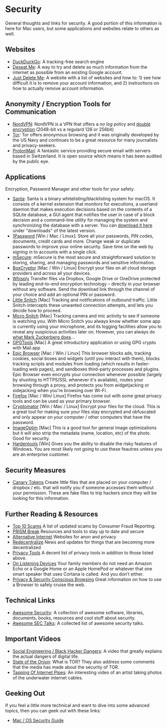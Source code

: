 # Security

General thoughts and links for security.  A good portion of this information is here for Mac users, but some applications and websites relate to others as well.

## Websites

* [DuckDuckGo](http://duckduckgo.com): A tracking-free search engine
* [Deseat Me](https://deseat.me/): A way to try and delete as much information from the internet as possible from an existing Google account.
* [Just Delete Me](http://justdelete.me/): A website with a list of websites and how to: 1) see how difficult it is to remove your account information, and 2) instructions on how to actually remove account information.

## Anonymity / Encryption Tools for Communication

* [NordVPN](http://nordvpn.com/?ref=368132e7): NordVPN is a VPN that offers a _no log_ policy and [double encryption](https://nordvpn.com/features/double-encryption-double-vpn/) (2048-bit vs a regulard 128 or 256bit)
* [Tor](https://www.torproject.org/): Tor offers anonymous browsing and it was originally developed by the US Navy and continues to be a great resource for many journalists and privacy-seekers.
* [ProtonMail](https://protonmail.com/): A fantastic service providing secure email with servers based in Switzerland.  It is open source which means it has been audited by the public eye.

## Applications

Encryption, Password Manager and other tools for your safety.

* [Santa](https://github.com/google/santa): Santa is a binary whitelisting/blacklisting system for macOS. It consists of a kernel extension that monitors for executions, a userland daemon that makes execution decisions based on the contents of a SQLite database, a GUI agent that notifies the user in case of a block decision and a command-line utility for managing the system and synchronizing the database with a server.  You can [download it here](https://github.com/google/santa/releases) under "downloads" of the latest version.
* [1Password](https://agilebits.com/onepassword) [Win / Mac / Linux]: Store all your passwords, PIN codes, documents, credit cards and more. Change weak or duplicate passwords to improve your online security. Save time on the web by signing in to accounts with a single click.
* [mSecure](https://www.msecure.com/): mSecure is the most secure and straightforward solution to storing, sharing, and managing passwords and sensitive information.
* [BoxCryptor](https://www.boxcryptor.com) [Mac / Win / Linux] Encrypt your files on all cloud storage providers and across all your devices.
* [Whisply](https://whisp.ly/) Transfer files via Dropbox, Google Drive or OneDrive protected by leading end-to-end encryption technology – directly in your browser without any software. Send the download link through the channel of your choice and add an optional PIN or password.
* [Little Snitch](https://www.obdev.at/products/littlesnitch/index.html) [Mac] Tracking and notifications of outbound traffic. Little Snitch intercepts these unwanted connection attempts, and lets you decide how to proceed.
* [Micro Snitch](https://www.obdev.at/products/microsnitch/index.html) [Mac] Tracking camera and mic activity to see if someone is watching you. With Micro Snitch you always know whether some app is currently using your microphone, and its logging facilities allow you to reveal any suspicious activities later on.  However, you can always do [what Mark Zuckerberg does](https://www.hackread.com/mark-zuckerbergs-laptop-cam-tape/)...
* [GPGTools](https://gpgtools.org/) [Mac] A great introductory application or using GPG crypto with Mail.app
* [Epic Browser](https://www.epicbrowser.com/) [Mac / Win / Linux] This browser blocks ads, tracking cookies, social boxes and widgets (until you interact with them), blocks tracking scripts and modules from loading (which results in faster-loading web pages), and sandboxes third-party processes and plugins. Epic Browser even encrypts your connection whenever possible (largely by shunting to HTTPS/SSL whenever it's available), routes your browsing through a proxy, and protects you from widgetjacking or sidejacking when you're browsing over Wi-Fi. 
* [Firefox](https://www.mozilla.org/) [Mac / Win/ Linux] Firefox has come out with some great privacy tools and can be used as your primary browser.
* [Cryptomator](https://cryptomator.org/) [Win / Mac / Linux] Encrypt your files for the cloud.  This is a great tool for making sure your files stay encrypted and obfuscated and only appear on your computer / other computers that have the password.
* [ImageOptim](https://imageoptim.com/mac) [Mac] This is a good tool for general image optimizations but it will also strip the metadata (name, location, etc) of the photo.  Good for security.
* [Hardentools](https://github.com/securitywithoutborders/hardentools) [Win] Gives you the ability to disable the risky features of Windows.  You are most likely not going to use these feautres unless you are an enterprise customer.

## Security Measures

* [Canary Tokens](https://www.stationx.net/canarytokens/) Create little files that are placed on your computer / dropbox / etc. that will notify you if someone accesses them without your permission.  These are fake files to trip hackers since they will be looking for this information.

## Further Reading & Resources

* [Top 10 Scams](http://www.consumerfraudreporting.org/current_top_10_scam_list.php) A list of updated scams by Consumer Fraud Reporting.
* [PRISM Break](https://prism-break.org/en/) Resources and tools to stay up to date and secure
* [Alternative Internet](https://redecentralize.github.io/alternative-internet/) Websites for anon and privacy
* [Redecentralize](http://redecentralize.org/) News and updates for things that are becoming more decentralized
* [Privacy Tools](https://privacytoolsio.github.io/privacytools.io/) A decent list of privacy tools in addition to those listed above.
* [On Listening Devices](https://gizmodo.com/dont-buy-anyone-an-echo-1820981732) Your family members do not need an Amazon Echo or a Google Home or an Apple HomePod or whatever that one smart speaker that uses Cortana is called. And you don’t either.
* [Privacy & Security Conscious Browsing](https://gist.github.com/atcuno/3425484ac5cce5298932) Great information on how to use a Browser to safely cruise the web.

## Technical Links

* [Awesome Security](https://github.com/sbilly/awesome-security): A collection of awesome software, libraries, documents, books, resources and cool stuff about security.
* [Awesome SEC Talks](https://github.com/PaulSec/awesome-sec-talks): A collected list of awesome security talks.

## Important Videos

* [Social Engineering / Black Hacker Dangers](https://www.youtube.com/watch?v=F78UdORll-Q): A video that greatly explains the actual dangers of digital life.
* [State of the Onion](https://www.youtube.com/watch?v=fOwYgAS4TXE): What is TOR?  They also address some comments that the media has made about the security of TOR.
* [Tapping Of Internet Pipes](https://www.youtube.com/watch?v=h7guR5ei30Y): An interesting video of an artist taking photos of the underwater internet cables.

## Geeking Out

If you feel a little more technical and want to dive into some advanced topics, then you can geek out with these links:

* [Mac / OS Security Guide](https://github.com/drduh/macOS-Security-and-Privacy-Guide)
